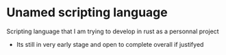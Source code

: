 # Unamed scripting language
Scripting language that I am trying to develop in rust as a personnal project

* Its still in very early stage and open to complete overall if justifyed
